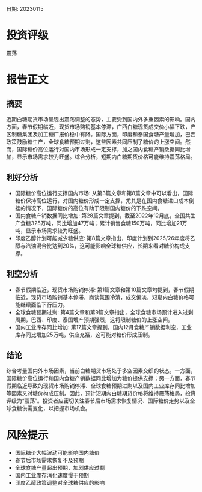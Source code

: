 
日期: 20230115

# 投资评级

震荡

# 报告正文

## 摘要

近期白糖期货市场呈现出震荡调整的态势，主要受到国内外多重因素的影响。国内方面，春节假期临近，现货市场购销基本停滞，广西白糖现货成交价小幅下跌，产区制糖集团及加工糖厂报价稳中有降。国际方面，印度和泰国食糖产量增加，巴西政策鼓励糖生产，全球食糖预期过剩，这些因素共同压制了糖价的上涨空间。然而，国际糖价高位运行对国内市场形成一定支撑，加之国内食糖产销数据同比增加，显示市场需求较为旺盛。综合分析，短期内白糖期货价格可能维持震荡格局。

## 利好分析

* 国际糖价高位运行支撑国内市场: 从第3篇文章和第8篇文章中可以看出，国际糖价保持高位运行，对国内糖价形成一定支撑，尤其是在国内食糖进口成本倒挂的情况下，国际糖价的高位有助于限制国内糖价的下跌空间。
* 国内食糖产销数据同比增加: 第28篇文章提到，截至2022年12月底，全国共生产食糖325万吨，同比增加47万吨；累计销售食糖150万吨，同比增加21万吨，显示市场需求较为旺盛。
* 印度乙醇计划可能减少糖供应: 第8篇文章指出，印度计划到2025/26年度将乙醇与汽油混合比达到20%，这可能影响全球糖供应，长期来看对糖价构成支撑。

## 利空分析

* 春节假期临近，现货市场购销停滞: 第1篇文章和第10篇文章均提到，春节假期临近，现货市场购销基本停滞，商谈氛围冷清，成交偏淡，短期内白糖价格可能继续面临下行压力。
* 全球食糖预期过剩: 第4篇文章和第9篇文章指出，全球食糖市场预计进入过剩周期，巴西、印度、泰国增产预期强烈，这将限制糖价的上涨空间。
* 国内工业库存同比增加: 第17篇文章提到，国内12月食糖产销数据利空，工业库存同比增加25万吨，供应充裕，这可能对糖价形成压制。

## 结论

综合考量国内外市场因素，当前白糖期货市场处于多空因素交织的状态。一方面，国际糖价高位运行和国内食糖产销数据同比增加为糖价提供支撑；另一方面，春节假期临近导致的现货市场购销停滞、全球食糖预期过剩以及国内工业库存同比增加等因素又对糖价构成压制。因此，预计短期内白糖期货价格将维持震荡格局，投资评级为“震荡”。投资者应密切关注春节后市场需求恢复情况、国际糖价走势以及全球食糖供需变化，以把握市场机会。

# 风险提示

* 国际糖价大幅波动可能影响国内糖价
* 春节后市场需求恢复不及预期
* 全球食糖产量超出预期，加剧供应过剩
* 国内工业库存消化速度慢于预期
* 印度乙醇政策调整对全球糖供应的影响
